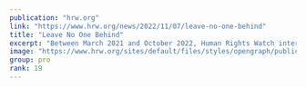 ```yaml
---
publication: "hrw.org"
link: "https://www.hrw.org/news/2022/11/07/leave-no-one-behind"
title: "Leave No One Behind"
excerpt: "Between March 2021 and October 2022, Human Rights Watch interviewed more than 100 people, including people with disabilities, their families, disability and climate change activists and experts, repre"
image: "https://www.hrw.org/sites/default/files/styles/opengraph/public/media_2022/11/202211drd_asia_bangladesh_Fatema.jpeg?h=c673cd1c&itok=pobKRIYv"
group: pro
rank: 19
---
```

